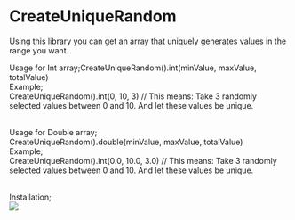 # CreateUniqueRandom
Using this library you can get an array that uniquely generates values in the range you want.<br/>

Usage for Int array;CreateUniqueRandom().int(minValue, maxValue, totalValue)<br/>
Example;<br/>
CreateUniqueRandom().int(0, 10, 3) // This means: Take 3 randomly selected values between 0 and 10. And let these values be unique.<br/><br/>

Usage for Double array;<br/>
CreateUniqueRandom().double(minValue, maxValue, totalValue)<br/>
Example;<br/>
CreateUniqueRandom().int(0.0, 10.0, 3.0) // This means: Take 3 randomly selected values between 0 and 10. And let these values be unique.<br/><br/>

Installation;<br/>
[![](https://jitpack.io/v/frkncs/CreateUniqueRandom.svg)](https://jitpack.io/#frkncs/CreateUniqueRandom)
